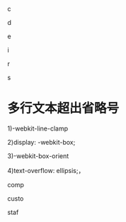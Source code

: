 c
<!-- curson: 光标 | copy: 复制-->
d
<!-- delete 删除 -->
e
<!-- end 末尾 | enter 进入 -->
i
<!-- inspect 检查 -->
r
<!-- row 行 | route 路径 -->
s
<!-- start 开始 | set up 设置 | search 搜索 | Select 选中-->




# 多行文本超出省略号
1)-webkit-line-clamp
<!-- 用来限制在一个块元素显示的文本的行数。 为了实现该效果，它需要组合其他的WebKit属性。 -->
2)display: -webkit-box; 
<!-- 必须结合的属性 ，将对象作为弹性伸缩盒子模型显示 。 -->
3)-webkit-box-orient 
<!-- 必须结合的属性 ，设置或检索伸缩盒对象的子元素的排列方式 。 -->
4)text-overflow: ellipsis;，
<!-- 可以用来多行文本的情况下，用省略号“…”隐藏超出范围的文本 。 -->



comp
<!-- company 公司 -->

custo
<!-- customer 客户 -->
staf
<!-- staff 员工 -->








